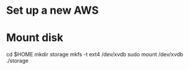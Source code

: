 # Set up a new AWS


# Mount disk

cd $HOME
mkdir storage
mkfs -t ext4 /dev/xvdb
sudo mount /dev/xvdb ./storage
